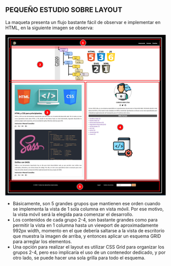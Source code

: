 ## PEQUEÑO ESTUDIO SOBRE LAYOUT

La maqueta presenta un flujo bastante fácil de observar e implementar en HTML, en la siguiente imagen se observa: 

![0]

* Básicamente, son 5 grandes grupos que mantienen ese orden cuando se implementa la vista de 1 sola columna en vista móvil. Por ese motivo, la vista móvil será la elegida para comenzar el desarrollo.
* Los contenidos de cada grupo 2-4, son bastante grandes como para permitir la vista en 1 columna hasta un viewport de aproximadamente 992px width, momento en el que debería saltarse a la vista de escritorio que muestra la imagen de arriba, y entonces aplicar un esquema GRID para arreglar los elementos. 
* Una opción para realizar el layout es utilizar CSS Grid para organizar los grupos 2-4, pero eso implicaría el uso de un contenedor dedicado, y por otro lado, se puede hacer una sola grilla para todo el esquema. 



















[0]:./layoutNotes1.png